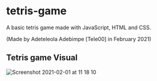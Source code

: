 # tetris-game
A  basic tetris game made with JavaScript, HTML and CSS.

(Made by Adeteleola Adebimpe [Tele00] in February 2021)

## Tetris game Visual
![Screenshot 2021-02-01 at 11 18 10](https://user-images.githubusercontent.com/30656676/106572520-ca355980-6538-11eb-8081-e2484f37500f.png)


